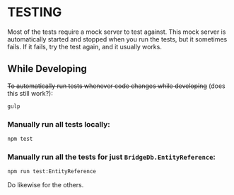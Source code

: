 TESTING
=======

Most of the tests require a mock server to test against. This mock server is automatically started and stopped when you run the tests, but it sometimes fails. If it fails, try the test again, and it usually works.

## While Developing
~~To automatically run tests whenever code changes while developing~~ (does this still work?):

```bash
gulp
```

### Manually run all tests locally:

```bash
npm test
```

### Manually run all the tests for just `BridgeDb.EntityReference`:

```bash
npm run test:EntityReference
```

Do likewise for the others.
